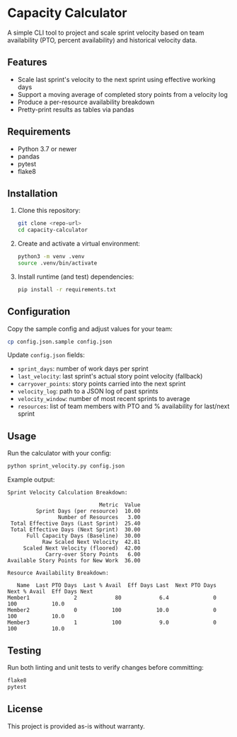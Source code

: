 # Capacity Calculator

A simple CLI tool to project and scale sprint velocity based on team availability (PTO, percent availability) and historical velocity data.

## Features

- Scale last sprint's velocity to the next sprint using effective working days
- Support a moving average of completed story points from a velocity log
- Produce a per-resource availability breakdown
- Pretty-print results as tables via pandas

## Requirements

- Python 3.7 or newer
- pandas
- pytest
- flake8

## Installation

1. Clone this repository:
   ```bash
   git clone <repo-url>
   cd capacity-calculator
   ```
2. Create and activate a virtual environment:
   ```bash
   python3 -m venv .venv
   source .venv/bin/activate
   ```
3. Install runtime (and test) dependencies:
   ```bash
   pip install -r requirements.txt
   ```

## Configuration

Copy the sample config and adjust values for your team:

```bash
cp config.json.sample config.json
```

Update `config.json` fields:

- `sprint_days`: number of work days per sprint
- `last_velocity`: last sprint's actual story point velocity (fallback)
- `carryover_points`: story points carried into the next sprint
- `velocity_log`: path to a JSON log of past sprints
- `velocity_window`: number of most recent sprints to average
- `resources`: list of team members with PTO and % availability for last/next sprint

## Usage

Run the calculator with your config:

```bash
python sprint_velocity.py config.json
```

Example output:

```
Sprint Velocity Calculation Breakdown:

                             Metric  Value
         Sprint Days (per resource)  10.00
                Number of Resources   3.00
 Total Effective Days (Last Sprint)  25.40
 Total Effective Days (Next Sprint)  30.00
      Full Capacity Days (Baseline)  30.00
           Raw Scaled Next Velocity  42.81
     Scaled Next Velocity (floored)  42.00
            Carry-over Story Points   6.00
Available Story Points for New Work  36.00

Resource Availability Breakdown:

   Name  Last PTO Days  Last % Avail  Eff Days Last  Next PTO Days  Next % Avail  Eff Days Next
Member1              2            80            6.4              0           100           10.0
Member2              0           100           10.0              0           100           10.0
Member3              1           100            9.0              0           100           10.0
```

## Testing

Run both linting and unit tests to verify changes before committing:

```bash
flake8
pytest
```

## License

This project is provided as-is without warranty.
